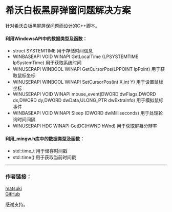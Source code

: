 # 希沃白板黑屏弹窗问题解决方案
针对希沃白板黑屏屏保问题而设计的C++脚本。
#### 利用WindowsAPI中的数据类型及函数：
- struct SYSTEMTIME 用于存储时间信息
- WINBASEAPI VOID WINAPI GetLocalTime (LPSYSTEMTIME lpSystemTime) 用于获取系统时间
- WINUSERAPI WINBOOL WINAPI GetCursorPos(LPPOINT lpPoint) 用于获取鼠标坐标
- WINUSERAPI WINBOOL WINAPI SetCursorPos(int X,int Y) 用于设置鼠标坐标
- WINUSERAPI VOID WINAPI mouse_event(DWORD dwFlags,DWORD dx,DWORD dy,DWORD dwData,ULONG_PTR dwExtraInfo) 用于模拟鼠标事件
- WINBASEAPI VOID WINAPI Sleep (DWORD dwMilliseconds) 用于处理轮询时间间隔
- WINUSERAPI HDC WINAPI GetDC(HWND hWnd) 用于获取屏幕分辨率
#### 利用_mingw.h库中的数据类型及函数：
- std::time_t 用于储存时间戳
- std::time() 用于获取当前时间戳

------------
### 作者链接：  
[matsuki](http://www.matsuki.work)  
[GitHub](https://github.com/matsuk1)  

感谢支持。
